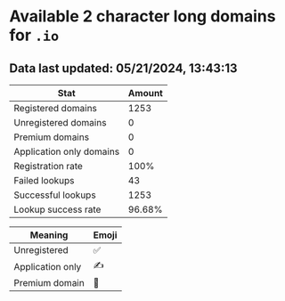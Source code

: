 # Available 2 character long domains for `.io`

## Data last updated: 05/21/2024, 13:43:13

|Stat|Amount|
|--|--|
|Registered domains|1253|
|Unregistered domains|0|
|Premium domains|0|
|Application only domains|0|
|Registration rate|100%|
|Failed lookups|43|
|Successful lookups|1253|
|Lookup success rate|96.68%|


|Meaning|Emoji|
|--|--|
|Unregistered|:white_check_mark:|
|Application only|:writing_hand:|
|Premium domain|:gem:|
